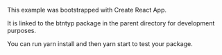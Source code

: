 This example was bootstrapped with Create React App.

It is linked to the btntyp package in the parent directory for development purposes.

You can run yarn install and then yarn start to test your package.